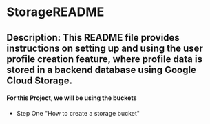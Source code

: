 # StorageREADME
## Description: This README file provides instructions on setting up and using the user profile creation feature, where profile data is stored in a backend database using Google Cloud Storage.
#### For this Project, we will be using the buckets

* Step One
"How to create a storage bucket"

